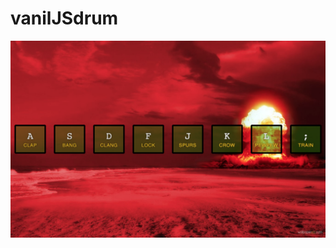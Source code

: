 # vanilJSdrum

![vanilJSDrumScreencap](imgs/Screen%20Shot%202016-12-12%20at%207.51.37%20PM.png?raw=true "vanilJSdrum Screencap")

